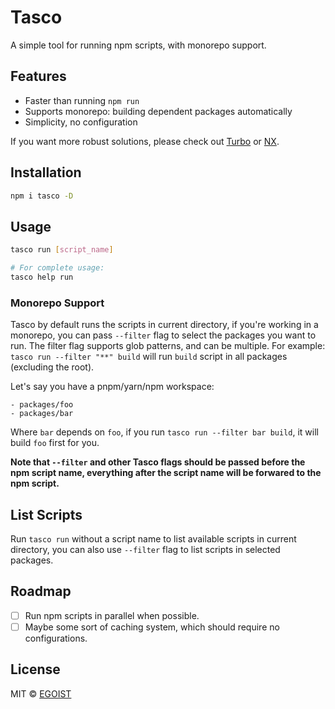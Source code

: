 # Tasco

A simple tool for running npm scripts, with monorepo support.

## Features

- Faster than running `npm run`
- Supports monorepo: building dependent packages automatically
- Simplicity, no configuration

If you want more robust solutions, please check out [Turbo](https://turborepo.org/) or [NX](https://nx.dev/).

## Installation

```bash
npm i tasco -D
```

## Usage

```bash
tasco run [script_name]

# For complete usage:
tasco help run
```

### Monorepo Support

Tasco by default runs the scripts in current directory, if you're working in a monorepo, you can pass `--filter` flag to select the packages you want to run. The filter flag supports glob patterns, and can be multiple. For example: `tasco run --filter "**" build` will run `build` script in all packages (excluding the root).

Let's say you have a pnpm/yarn/npm workspace:

```
- packages/foo
- packages/bar
```

Where `bar` depends on `foo`, if you run `tasco run --filter bar build`, it will build `foo` first for you.

**Note that `--filter` and other Tasco flags should be passed before the npm script name, everything after the script name will be forwared to the npm script.**

## List Scripts

Run `tasco run` without a script name to list available scripts in current directory, you can also use `--filter` flag to list scripts in selected packages.

## Roadmap

- [ ] Run npm scripts in parallel when possible.
- [ ] Maybe some sort of caching system, which should require no configurations.

## License

MIT &copy; [EGOIST](https://github.com/sponsors/egoist)
